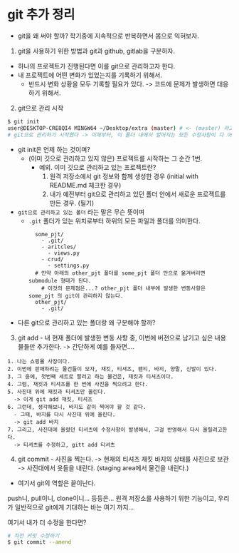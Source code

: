# git 추가 정리

- git을 왜 써야 할까? 학기중에 지속적으로 반복하면서 몸으로 익혀보자.

1. git을 사용하기 위한 방법과 git과 github, gitlab을 구분하자.
  - 하나의 프로젝트가 진행된다면 이를 git으로 관리하고자 한다.
  - 내 프로젝트에 어떤 변화가 있었는지를 기록하기 위해서.
    - 반드시 변화 상황을 모두 기록할 필요가 있다.
      -> 코드에 문제가 발생하면 대응하기 위해서.

2. git으로 관리 시작
```bash
$ git init
user@DESKTOP-CRE8QI4 MINGW64 ~/Desktop/extra (master) # <- (master) 라고 하는 정보가 추가되는 것을 확인 할 수 있다.
# git으로 관리하기 시작했다 -> 이제부터, 이 폴더 내에서 벌어지는 모든 수정사항이 다 어떠한 txt 파일에 기록되고 있다.
```
  - git init은 언제 하는 것이며?
    - (이미 깃으로 관리하고 있지 않은) 프로젝트를 시작하는 그 순간 1번.
      - 예외. 이미 깃으로 관리하고 있는 프로젝트란?
        1. 원격 저장소에서 git 정보와 함께 생성한 경우 (initial with README.md 체크한 경우)
        2. 내가 예전부터 git으로 관리하고 있던 폴더 안에서 새로운 프로젝트를 만든 경우. (필기)
  - `git으로 관리하고 있는 폴더` 라는 말은 무슨 뜻이며
    - `.git` 폴더가 있는 위치로부터 하위의 모든 파일과 폴더를 의미한다.
      ```plaintext
        some_pjt/
          - .git/
          - aritcles/
            - views.py
          - crud/
            - settings.py
        # 만약 아래의 other_pjt 폴더를 some_pjt 폴더 안으로 옮겨버리면 submodule 형태가 된다.
          # 이것의 문제점은...? other_pjt 폴더 내부에 발생한 변동사항은 some_pjt 의 git이 관리하지 않는다.
        other_pjt/
          - .git/
      ```
  - 다른 git으로 관리하고 있는 폴더랑 왜 구분해야 할까?

  3. git add
    - 내 현재 폴더에 발생한 변동 사항 중, 이번에 버젼으로 남기고 싶은 내용물들만 추가한다.
    -> 간단하게 예를 들자면....

    1. 나는 쇼핑몰 사장이다.
    2. 이번에 판매하려는 물건들이 모자, 재킷, 티셔츠, 팬티, 바지, 양말, 신발이 있다.
    3. 그 중에, 첫번째 세트로 팔려고 하는 물건은, 재킷과 티셔츠이다.
    4. 그럼, 재킷과 티셔츠를 한 번에 사진을 찍으려고 한다.
    5. 사진대 위에 재킷과 티셔츠만 올린다. 
      -> 이게 git add 재킷, 티셔츠
    6. 그런데, 생각해보니, 바지도 같이 찍어야 할 것 같다.
      - 그때, 바지를 다시 사진대 위에 올린다.
      -> git add 바지
    7. 그리고, 사진대에 올렸던 티셔츠에 수정사항이 발생해서, 그걸 반영해서 다시 올릴려고한다.
      -> 티셔츠를 수정하고, gitt add 티셔츠

  4. git commit
    - 사진을 찍는다. -> 현재의 티셔츠 재킷 바지의 상태를 사진으로 보관
    -> 사진대에서 옷들을 내린다. (staging area에서 물건을 내린다.)
  - 여기서 git의 역할은 끝이난다.

push니, pull이니, clone이니... 등등은... 원격 저장소를 사용하기 위한 기능이고,
우리가 일반적으로 git에게 기대하는 바는 여기 까지...

여기서 내가 더 수정을 한다면?

```bash
# 직전 커밋 수정하기
$ git commit --amend
```